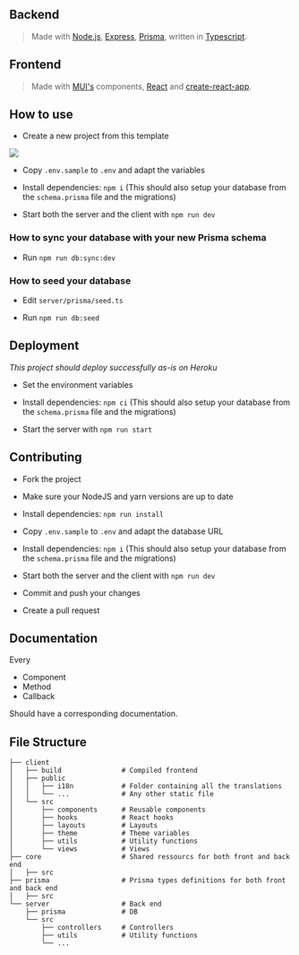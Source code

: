 ## Backend

> Made with [Node.js](https://nodejs.org/en/), [Express](https://expressjs.com/), [Prisma](https://www.prisma.io/), written in [Typescript](https://www.typescriptlang.org/).

## Frontend

> Made with [MUI's](https://mui.com/) components, [React](https://reactjs.org/) and [create-react-app](https://facebook.github.io/create-react-app/).

## How to use

- Create a new project from this template

![](https://i.imgur.com/Hc0JsXs.png)

- Copy `.env.sample` to `.env` and adapt the variables

- Install dependencies: `npm i` (This should also setup your database from the `schema.prisma` file and the migrations)

- Start both the server and the client with `npm run dev`

### How to sync your database with your new Prisma schema

- Run `npm run db:sync:dev`

### How to seed your database

- Edit `server/prisma/seed.ts`

- Run `npm run db:seed`

## Deployment

*This project should deploy successfully as-is on Heroku*

- Set the environment variables

- Install dependencies: `npm ci` (This should also setup your database from the `schema.prisma` file and the migrations)

- Start the server with `npm run start`

## Contributing

- Fork the project

- Make sure your NodeJS and yarn versions are up to date

- Install dependencies: `npm run install`

- Copy `.env.sample` to `.env` and adapt the database URL

- Install dependencies: `npm i` (This should also setup your database from the `schema.prisma` file and the migrations)

- Start both the server and the client with `npm run dev`

- Commit and push your changes

- Create a pull request

## Documentation

Every

- Component
- Method
- Callback

Should have a corresponding documentation.


## File Structure

```
├── client
│	├── build    			# Compiled frontend
│	├── public
│	│	├── i18n			# Folder containing all the translations
│	│	└── ...      		# Any other static file
│	└── src
│		├── components 		# Reusable components
│		├── hooks     		# React hooks
│		├── layouts    		# Layouts
│		├── theme     		# Theme variables
│		├── utils       	# Utility functions
│		└── views       	# Views
├── core 					# Shared ressourcs for both front and back end
│   ├── src              
├── prisma 					# Prisma types definitions for both front and back end
│   ├── src              
└── server 					# Back end
    ├── prisma              # DB
	└── src
	    ├── controllers     # Controllers
 	  	├── utils       	# Utility functions
	    └── ...
```